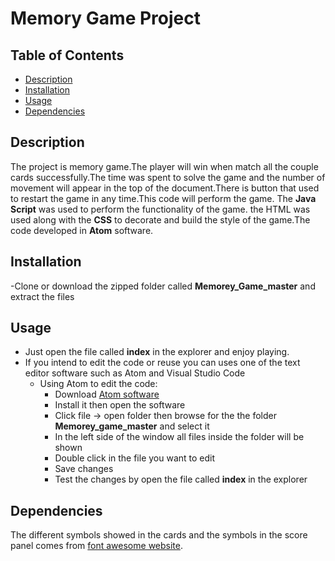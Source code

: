 
# Memory Game Project

## Table of Contents

* [Description](#Description)
* [Installation](#Installation)
* [Usage](#Usage)
* [Dependencies](#Dependencies)

## Description
The project is memory game.The player will win when match all the couple cards successfully.The time was spent to solve the game and the number of movement will appear in the top of the document.There is button that used to restart the game in any time.This code will perform the game. The **Java Script** was used to perform the functionality of the game. the HTML was used along with the **CSS** to decorate and build the style of the game.The code developed in **Atom** software.

## Installation
-Clone or download the zipped folder called **Memorey_Game_master** and extract the files


## Usage
- Just open the file called **index** in the explorer and enjoy playing.
- If you intend to edit the code or reuse you can uses one of the text editor software such as Atom and Visual Studio Code
  - Using Atom to edit the code:
    - Download [Atom software][1]
    - Install it then open the software
    - Click file -> open folder then browse for the the folder **Memorey_game_master** and select it
    - In the left side of the window all files inside the folder will be shown
    - Double click in the file you want to edit
    - Save changes
    - Test the changes by open the file called **index** in the explorer



## Dependencies
The different symbols showed in the cards and the symbols in the score panel comes from [font awesome website][2].

[1]:https://atom.io
[2]:https://fontawesome.com/start
